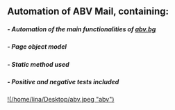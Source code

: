 ## Automation of ABV Mail, containing:

##### - Automation of the main functionalities of [abv.bg](https://www.abv.bg/)
##### - Page object model 
##### - Static method used
##### - Positive and negative tests included
[!(/home/lina/Desktop/abv.jpeg "abv")](https://www.abv.bg/)
